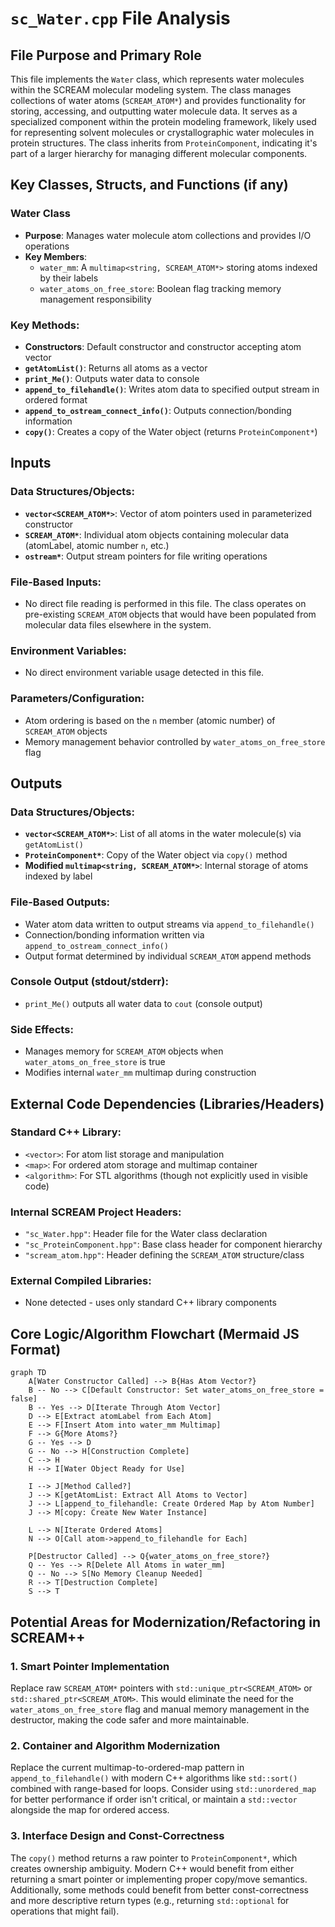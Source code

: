 # `sc_Water.cpp` File Analysis

## File Purpose and Primary Role

This file implements the `Water` class, which represents water molecules within the SCREAM molecular modeling system. The class manages collections of water atoms (`SCREAM_ATOM*`) and provides functionality for storing, accessing, and outputting water molecule data. It serves as a specialized component within the protein modeling framework, likely used for representing solvent molecules or crystallographic water molecules in protein structures. The class inherits from `ProteinComponent`, indicating it's part of a larger hierarchy for managing different molecular components.

## Key Classes, Structs, and Functions (if any)

### Water Class

- **Purpose**: Manages water molecule atom collections and provides I/O operations
- **Key Members**:
  - `water_mm`: A `multimap<string, SCREAM_ATOM*>` storing atoms indexed by their labels
  - `water_atoms_on_free_store`: Boolean flag tracking memory management responsibility

### Key Methods:

- **Constructors**: Default constructor and constructor accepting atom vector
- **`getAtomList()`**: Returns all atoms as a vector
- **`print_Me()`**: Outputs water data to console
- **`append_to_filehandle()`**: Writes atom data to specified output stream in ordered format
- **`append_to_ostream_connect_info()`**: Outputs connection/bonding information
- **`copy()`**: Creates a copy of the Water object (returns `ProteinComponent*`)

## Inputs

### Data Structures/Objects:

- **`vector<SCREAM_ATOM*>`**: Vector of atom pointers used in parameterized constructor
- **`SCREAM_ATOM*`**: Individual atom objects containing molecular data (atomLabel, atomic number `n`, etc.)
- **`ostream*`**: Output stream pointers for file writing operations

### File-Based Inputs:

- No direct file reading is performed in this file. The class operates on pre-existing `SCREAM_ATOM` objects that would have been populated from molecular data files elsewhere in the system.

### Environment Variables:

- No direct environment variable usage detected in this file.

### Parameters/Configuration:

- Atom ordering is based on the `n` member (atomic number) of `SCREAM_ATOM` objects
- Memory management behavior controlled by `water_atoms_on_free_store` flag

## Outputs

### Data Structures/Objects:

- **`vector<SCREAM_ATOM*>`**: List of all atoms in the water molecule(s) via `getAtomList()`
- **`ProteinComponent*`**: Copy of the Water object via `copy()` method
- **Modified `multimap<string, SCREAM_ATOM*>`**: Internal storage of atoms indexed by label

### File-Based Outputs:

- Water atom data written to output streams via `append_to_filehandle()`
- Connection/bonding information written via `append_to_ostream_connect_info()`
- Output format determined by individual `SCREAM_ATOM` append methods

### Console Output (stdout/stderr):

- `print_Me()` outputs all water data to `cout` (console output)

### Side Effects:

- Manages memory for `SCREAM_ATOM` objects when `water_atoms_on_free_store` is true
- Modifies internal `water_mm` multimap during construction

## External Code Dependencies (Libraries/Headers)

### Standard C++ Library:

- `<vector>`: For atom list storage and manipulation
- `<map>`: For ordered atom storage and multimap container
- `<algorithm>`: For STL algorithms (though not explicitly used in visible code)

### Internal SCREAM Project Headers:

- `"sc_Water.hpp"`: Header file for the Water class declaration
- `"sc_ProteinComponent.hpp"`: Base class header for component hierarchy
- `"scream_atom.hpp"`: Header defining the `SCREAM_ATOM` structure/class

### External Compiled Libraries:

- None detected - uses only standard C++ library components

## Core Logic/Algorithm Flowchart (Mermaid JS Format)

```mermaid
graph TD
    A[Water Constructor Called] --> B{Has Atom Vector?}
    B -- No --> C[Default Constructor: Set water_atoms_on_free_store = false]
    B -- Yes --> D[Iterate Through Atom Vector]
    D --> E[Extract atomLabel from Each Atom]
    E --> F[Insert Atom into water_mm Multimap]
    F --> G{More Atoms?}
    G -- Yes --> D
    G -- No --> H[Construction Complete]
    C --> H
    H --> I[Water Object Ready for Use]

    I --> J[Method Called?]
    J --> K[getAtomList: Extract All Atoms to Vector]
    J --> L[append_to_filehandle: Create Ordered Map by Atom Number]
    J --> M[copy: Create New Water Instance]

    L --> N[Iterate Ordered Atoms]
    N --> O[Call atom->append_to_filehandle for Each]

    P[Destructor Called] --> Q{water_atoms_on_free_store?}
    Q -- Yes --> R[Delete All Atoms in water_mm]
    Q -- No --> S[No Memory Cleanup Needed]
    R --> T[Destruction Complete]
    S --> T
```

## Potential Areas for Modernization/Refactoring in SCREAM++

### 1. **Smart Pointer Implementation**

Replace raw `SCREAM_ATOM*` pointers with `std::unique_ptr<SCREAM_ATOM>` or `std::shared_ptr<SCREAM_ATOM>`. This would eliminate the need for the `water_atoms_on_free_store` flag and manual memory management in the destructor, making the code safer and more maintainable.

### 2. **Container and Algorithm Modernization**

Replace the current multimap-to-ordered-map pattern in `append_to_filehandle()` with modern C++ algorithms like `std::sort()` combined with range-based for loops. Consider using `std::unordered_map` for better performance if order isn't critical, or maintain a `std::vector` alongside the map for ordered access.

### 3. **Interface Design and Const-Correctness**

The `copy()` method returns a raw pointer to `ProteinComponent*`, which creates ownership ambiguity. Modern C++ would benefit from either returning a smart pointer or implementing proper copy/move semantics. Additionally, some methods could benefit from better const-correctness and more descriptive return types (e.g., returning `std::optional` for operations that might fail).
